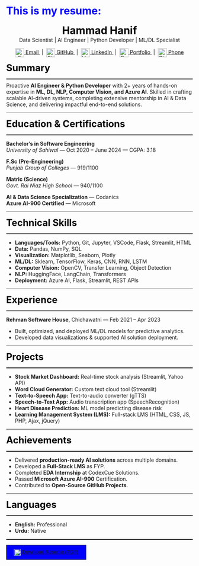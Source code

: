 <h1 style="color:blue; font-size:2em;"><i class="fas fa-cogs"></i> This is my resume:</h1>
<p align="center">
    <span style="color:black; font-size:2em;"><strong>Hammad Hanif</strong></span><br>
    Data Scientist | AI Engineer | Python Developer | ML/DL Specialist<br>
</p>

<p align="center">
    <a href="mailto:hamadhanif267@gmail.com" title="Email">
        <img src="https://cdn.jsdelivr.net/npm/@fortawesome/fontawesome-free@6.4.2/svgs/solid/envelope.svg" alt="Email" width="24" style="vertical-align:middle;"/> Email
    </a> &nbsp;|&nbsp;
    <a href="https://github.com/hammadhanif267" title="GitHub">
        <img src="https://cdn.jsdelivr.net/npm/@fortawesome/fontawesome-free@6.4.2/svgs/brands/github.svg" alt="GitHub" width="24" style="vertical-align:middle;"/> GitHub
    </a> &nbsp;|&nbsp;
    <a href="https://www.linkedin.com/in/hammad-hanif-153a182bb/" title="LinkedIn">
        <img src="https://cdn.jsdelivr.net/npm/@fortawesome/fontawesome-free@6.4.2/svgs/brands/linkedin.svg" alt="LinkedIn" width="24" style="vertical-align:middle;"/> LinkedIn
    </a> &nbsp;|&nbsp;
    <a href="https://hammadhanif267.github.io/My_AI_Portfolio/" title="Portfolio">
        <img src="https://cdn.jsdelivr.net/npm/@fortawesome/fontawesome-free@6.4.2/svgs/solid/briefcase.svg" alt="Portfolio" width="24" style="vertical-align:middle;"/> Portfolio
    </a> &nbsp;|&nbsp;
    <a href="tel:+923017379199" title="Phone">
        <img src="https://cdn.jsdelivr.net/npm/@fortawesome/fontawesome-free@6.4.2/svgs/solid/phone.svg" alt="Phone" width="24" style="vertical-align:middle;"/> Phone
    </a>
</p>

<span style="color:black; font-size:1.8em;"><strong>Summary</strong></span>
<div style="height:2px; background-color:#000; margin:8px 0;"></div>
<p style="margin-top:4px;">
    Proactive <strong>AI Engineer & Python Developer</strong> with 2+ years of hands-on expertise in <strong>ML, DL, NLP, Computer Vision, and Azure AI</strong>. Skilled in crafting scalable AI-driven systems, completing extensive mentorship in AI & Data Science, and delivering impactful end-to-end solutions.
</p>

---

<span style="color:black; font-size:1.8em;"><strong>Education & Certifications</strong></span>
<div style="height:2px; background-color:#000; margin:8px 0;"></div>

<strong>Bachelor’s in Software Engineering</strong>  
<em>University of Sahiwal</em> — Oct 2020 – June 2024 — CGPA: 3.18  

<strong>F.Sc (Pre-Engineering)</strong>  
<em>Punjab Group of Colleges</em> — 919/1100  

<strong>Matric (Science)</strong>  
<em>Govt. Rai Niaz High School</em> — 940/1100  

<strong>AI & Data Science Specialization</strong> — Codanics  
<strong>Azure AI-900 Certified</strong> — Microsoft  

---

<span style="color:black; font-size:1.8em;"><strong>Technical Skills</strong></span>
<div style="height:2px; background-color:#000; margin:8px 0;"></div>

- <strong>Languages/Tools:</strong> Python, Git, Jupyter, VSCode, Flask, Streamlit, HTML  
- <strong>Data:</strong> Pandas, NumPy, SQL  
- <strong>Visualization:</strong> Matplotlib, Seaborn, Plotly  
- <strong>ML/DL:</strong> Sklearn, TensorFlow, Keras, CNN, RNN, LSTM  
- <strong>Computer Vision:</strong> OpenCV, Transfer Learning, Object Detection  
- <strong>NLP:</strong> HuggingFace, LangChain, Transformers  
- <strong>Deployment:</strong> Azure AI, Flask, Streamlit, REST APIs  

---

<span style="color:black; font-size:1.8em;"><strong>Experience</strong></span>
<div style="height:2px; background-color:#000; margin:8px 0;"></div>

<strong>Rehman Software House</strong>, Chichawatni — Feb 2021 – Apr 2023  

- Built, optimized, and deployed ML/DL models for predictive analytics.  
- Developed data visualizations & supported AI solution deployment.  

---

<span style="color:black; font-size:1.8em;"><strong>Projects</strong></span>
<div style="height:2px; background-color:#000; margin:8px 0;"></div>

- <strong>Stock Market Dashboard:</strong> Real-time stock analysis (Streamlit, Yahoo API)  
- <strong>Word Cloud Generator:</strong> Custom text cloud tool (Streamlit)  
- <strong>Text-to-Speech App:</strong> Text-to-audio converter (gTTS)  
- <strong>Speech-to-Text App:</strong> Audio transcription app (SpeechRecognition)  
- <strong>Heart Disease Prediction:</strong> ML model predicting disease risk  
- <strong>Learning Management System (LMS):</strong> Full-stack LMS (HTML, CSS, JS, PHP, Ajax, jQuery)  

---

<span style="color:black; font-size:1.8em;"><strong>Achievements</strong></span>
<div style="height:2px; background-color:#000; margin:8px 0;"></div>

- Delivered <strong>production-ready AI solutions</strong> across multiple domains.  
- Developed a <strong>Full-Stack LMS</strong> as FYP.  
- Completed <strong>EDA Internship</strong> at CodexCue Solutions.  
- Passed <strong>Microsoft Azure AI-900</strong> Certification.  
- Contributed to <strong>Open-Source GitHub Projects</strong>.  

---

<span style="color:black; font-size:1.8em;"><strong>Languages</strong></span>
<div style="height:2px; background-color:#000; margin:8px 0;"></div>

- <strong>English:</strong> Professional  
- <strong>Urdu:</strong> Native  

<div style="height:2px; background-color:#000; margin:8px 0;"></div>

<button style="text-align:center; border: 1px solid black;
    padding: 10px 20px;
    background: blue;
    color: white;">
[<img src="https://cdn.jsdelivr.net/npm/@fortawesome/fontawesome-free@6.4.2/svgs/solid/file-pdf.svg" alt="PDF" width="18" style="vertical-align:middle; "/> Download Resume (PDF)](Hammad_Hanif_Resume.pdf)
</button>